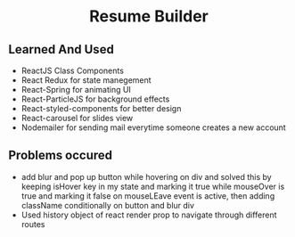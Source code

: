 <h1 align="center"> Resume Builder </h1>

<h2>Learned And Used </h2>
<ul>
  <li>ReactJS Class Components</li>
  <li>React Redux for state manegement</li>
  <li>React-Spring for animating UI</li>
  <li>React-ParticleJS for background effects</li>
  <li>React-styled-components for better design </li>
  <li>React-carousel for slides view </li>
  <li>Nodemailer for sending mail everytime someone creates a new account </li>
</ul>

<h2>Problems occured </h2>
<ul>
  <li>add blur and pop up button while hovering on div and solved this by keeping isHover key in my state and marking it true while mouseOver is true and marking it false on mouseLEave event is active, then adding className conditionally on button and blur div</li>
  <li>Used history object of react render prop to navigate through different routes</li>
  </ul>

